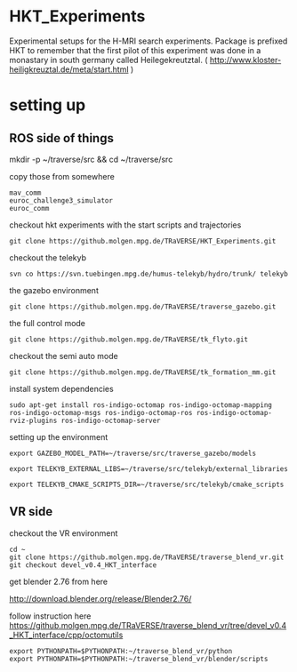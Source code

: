 # HKT_Experiments
Experimental setups for the H-MRI search experiments. Package is prefixed HKT to remember that the first pilot of this experiment was done in a monastary in south germany called Heilegekreutztal. ( http://www.kloster-heiligkreuztal.de/meta/start.html )
# setting up 

## ROS side of things

mkdir -p ~/traverse/src && cd ~/traverse/src

copy those from somewhere
```
mav_comm
euroc_challenge3_simulator
euroc_comm
```
checkout hkt experiments with the start scripts and trajectories
```
git clone https://github.molgen.mpg.de/TRaVERSE/HKT_Experiments.git
```
checkout the telekyb
```
svn co https://svn.tuebingen.mpg.de/humus-telekyb/hydro/trunk/ telekyb
```
the gazebo environment
```
git clone https://github.molgen.mpg.de/TRaVERSE/traverse_gazebo.git
```
the full control mode 
```
git clone https://github.molgen.mpg.de/TRaVERSE/tk_flyto.git
```
checkout the semi auto mode
```
git clone https://github.molgen.mpg.de/TRaVERSE/tk_formation_mm.git
```


install system dependencies
```
sudo apt-get install ros-indigo-octomap ros-indigo-octomap-mapping ros-indigo-octomap-msgs ros-indigo-octomap-ros ros-indigo-octomap-rviz-plugins ros-indigo-octomap-server
```

setting up the environment
```
export GAZEBO_MODEL_PATH=~/traverse/src/traverse_gazebo/models

export TELEKYB_EXTERNAL_LIBS=~/traverse/src/telekyb/external_libraries

export TELEKYB_CMAKE_SCRIPTS_DIR=~/traverse/src/telekyb/cmake_scripts
```

## VR side

checkout the VR environment
```
cd ~
git clone https://github.molgen.mpg.de/TRaVERSE/traverse_blend_vr.git
git checkout devel_v0.4_HKT_interface
```
get blender 2.76 from here 

http://download.blender.org/release/Blender2.76/

follow instruction here https://github.molgen.mpg.de/TRaVERSE/traverse_blend_vr/tree/devel_v0.4_HKT_interface/cpp/octomutils

```
export PYTHONPATH=$PYTHONPATH:~/traverse_blend_vr/python
export PYTHONPATH=$PYTHONPATH:~/traverse_blend_vr/blender/scripts
```
